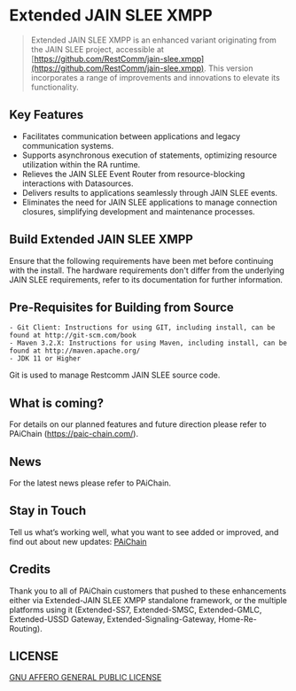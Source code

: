 # Extended JAIN SLEE XMPP

> Extended JAIN SLEE XMPP is an enhanced variant originating from the JAIN SLEE project, accessible at [https://github.com/RestComm/jain-slee.xmpp](https://github.com/RestComm/jain-slee.xmpp). This version incorporates a range of improvements and innovations to elevate its functionality.

## Key Features
* Facilitates communication between applications and legacy communication systems.
* Supports asynchronous execution of statements, optimizing resource utilization within the RA runtime.
* Relieves the JAIN SLEE Event Router from resource-blocking interactions with Datasources.
* Delivers results to applications seamlessly through JAIN SLEE events.
* Eliminates the need for JAIN SLEE applications to manage connection closures, simplifying development and maintenance processes.

## Build Extended JAIN SLEE XMPP

Ensure that the following requirements have been met before continuing with the install. The hardware requirements don't differ from the underlying JAIN SLEE requirements, refer to its documentation for further information.

## Pre-Requisites for Building from Source
```
- Git Client: Instructions for using GIT, including install, can be found at http://git-scm.com/book
- Maven 3.2.X: Instructions for using Maven, including install, can be found at http://maven.apache.org/
- JDK 11 or Higher
```
Git is used to manage Restcomm JAIN SLEE source code. 

## What is coming?

For details on our planned features and future direction please refer to PAiChain (https://paic-chain.com/).

## News

For the latest news please refer to PAiChain.

## Stay in Touch

Tell us what’s working well, what you want to see added or improved, and find out about new updates: 
[PAiChain](https://paic-chain.com/)

## Credits

Thank you to all of PAiChain customers that pushed to these enhancements either via Extended-JAIN SLEE XMPP standalone framework, or the multiple platforms using it (Extended-SS7, Extended-SMSC, Extended-GMLC, Extended-USSD Gateway, Extended-Signaling-Gateway, Home-Re-Routing).

## LICENSE

[GNU AFFERO GENERAL PUBLIC LICENSE](https://github.com/PAiC-BD-Sales/jain-slee-xmpp/blob/main/LICENSE)
